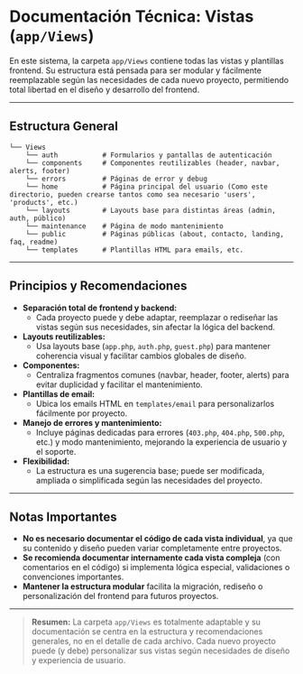 # Documentación Técnica: Vistas (`app/Views`)

En este sistema, la carpeta `app/Views` contiene todas las vistas y plantillas frontend. Su estructura está pensada para ser modular y fácilmente reemplazable según las necesidades de cada nuevo proyecto, permitiendo total libertad en el diseño y desarrollo del frontend.

---

## Estructura General

```
└── Views
    └── auth           # Formularios y pantallas de autenticación
    └── components     # Componentes reutilizables (header, navbar, alerts, footer)
    └── errors         # Páginas de error y debug
    └── home           # Página principal del usuario (Como este directorio, pueden crearse tantos como sea necesario 'users', 'products', etc.)
    └── layouts        # Layouts base para distintas áreas (admin, auth, público)
    └── maintenance    # Página de modo mantenimiento
    └── public         # Páginas públicas (about, contacto, landing, faq, readme)
    └── templates      # Plantillas HTML para emails, etc.
```

---

## Principios y Recomendaciones

- **Separación total de frontend y backend:**
  - Cada proyecto puede y debe adaptar, reemplazar o rediseñar las vistas según sus necesidades, sin afectar la lógica del backend.
- **Layouts reutilizables:**
  - Usa layouts base (`app.php`, `auth.php`, `guest.php`) para mantener coherencia visual y facilitar cambios globales de diseño.
- **Componentes:**
  - Centraliza fragmentos comunes (navbar, header, footer, alerts) para evitar duplicidad y facilitar el mantenimiento.
- **Plantillas de email:**
  - Ubica los emails HTML en `templates/email` para personalizarlos fácilmente por proyecto.
- **Manejo de errores y mantenimiento:**
  - Incluye páginas dedicadas para errores (`403.php`, `404.php`, `500.php`, etc.) y modo mantenimiento, mejorando la experiencia de usuario y el soporte.
- **Flexibilidad:**
  - La estructura es una sugerencia base; puede ser modificada, ampliada o simplificada según las necesidades del proyecto.

---

## Notas Importantes

- **No es necesario documentar el código de cada vista individual**, ya que su contenido y diseño pueden variar completamente entre proyectos.
- **Se recomienda documentar internamente cada vista compleja** (con comentarios en el código) si implementa lógica especial, validaciones o convenciones importantes.
- **Mantener la estructura modular** facilita la migración, rediseño o personalización del frontend para futuros proyectos.

---

> **Resumen:**
> La carpeta `app/Views` es totalmente adaptable y su documentación se centra en la estructura y recomendaciones generales, no en el detalle de cada archivo. Cada nuevo proyecto puede (y debe) personalizar sus vistas según necesidades de diseño y experiencia de usuario.
